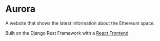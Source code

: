 # Aurora
A website that shows the latest information about the Ethereum space.

Built on the Django Rest Framework with a [React Frontend](https://xavier-charles.github.io/aurora/)
